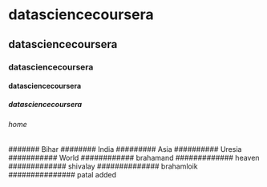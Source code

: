 # datasciencecoursera
## datasciencecoursera
### datasciencecoursera
#### datasciencecoursera
##### datasciencecoursera
###### home 
####### Bihar
######## India
######### Asia
########## Uresia
########### World 
############ brahamand
############# heaven
############# shivalay
############## brahamloik
############### patal added
